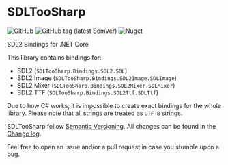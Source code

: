 # SDLTooSharp

![GitHub](https://img.shields.io/github/license/MisterIcy/SDLTooSharp)
![GitHub tag (latest SemVer)](https://img.shields.io/github/v/tag/MisterIcy/SDLTooSharp)
![Nuget](https://img.shields.io/nuget/v/SDLTooSharp)

SDL2 Bindings for .NET Core

This library contains bindings for:
 - SDL2 (`SDLTooSharp.Bindings.SDL2.SDL`)
 - SDL2 Image (`SDLTooSharp.Bindings.SDL2Image.SDLImage`)
 - SDL2 Mixer (`SDLTooSharp.Bindings.SDL2Mixer.SDLMixer`)
 - SDL2 TTF (`SDLTooSharp.Bindings.SDL2Ttf.SDLTtf`)

Due to how C# works, it is impossible to create exact bindings for the whole library. Please note that all strings are treated as `UTF-8` strings.

SDLTooSharp follow [Semantic Versioning](https://semver.org/). All changes can be found in the [Change log](CHANGELOG.md).

Feel free to open an issue and/or a pull request in case you stumble upon a bug.

